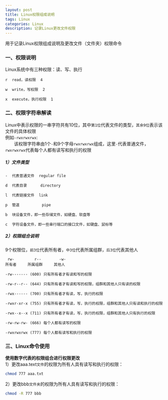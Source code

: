 ```yaml
---
layout: post
title: Linux权限组成说明
tags: Linux
categories: Linux
description: 记录Linux更改文件权限
---
```

用于记录Linux权限组成说明及更改文件（文件夹）权限命令

<!-- more -->

### 一、权限说明
Linux系统中有三种权限：读、写、执行
```text
r  read，读权限  4

w  write，写权限  2

x  execute，执行权限  1
```

### 二、权限字符串解读  
Linux中表示权限的一串字符共有10位，其中```第1位```代表文件的类型，```其余9位```表示该文件的具体权限    
例如```-rwxrwxrwx```:  
　　该权限字符串由1个```-```和9个字母```rwxrwxrwx```组成，这里```-```代表普通文件，```rwxrwxrwx```代表每个人都有读写和执行的权限  
##### 1）文件类型  
```text
-  代表普通文件  regular file

d  代表目录      directory

l  代表链接文件  link

p  管道          pipe

b  块设备文件，即一些存储文件，如硬盘、软盘等

c  字符设备文件，即一些串行端口的接口文件，如键盘、鼠标等
```
##### 2）权限组合说明
9个权限位，```前3位```代表所有者，```中3位```代表所属组群，```后3位```代表其他人
```text
 rw-         r--        -w-
所有者     所属组群     其他人
```  
```text
-rw------- (600) 只有所有者才有读和写的权限

-rw-r--r-- (644) 只有所有者才有读和写的权限，组群和其他人只有读的权限

-rwx------ (700) 只有所有者才有读，写，执行的权限

-rwxr-xr-x (755) 只有所有者才有读，写，执行的权限，组群和其他人只有读和执行的权限

-rwx--x--x (711) 只有所有者才有读，写，执行的权限，组群和其他人只有执行的权限

-rw-rw-rw- (666) 每个人都有读写的权限

-rwxrwxrwx (777) 每个人都有读写和执行的权限
```

### 三、Linux命令使用
**使用数字代表的权限组合进行权限更改**  
1）更改aaa.text```文件```的权限为所有人具有读写和执行的权限：
```bash
chmod 777 aaa.txt
```
2）更改bbb```文件夹```的权限为所有人具有读写和执行的权限：
```bash
chmod -R 777 bbb
```
